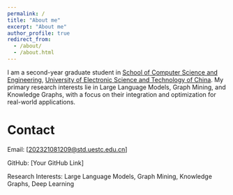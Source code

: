 ```yaml
---
permalink: /
title: "About me"
excerpt: "About me"
author_profile: true
redirect_from: 
  - /about/
  - /about.html
---
```


I am a second-year graduate student in  [School of Computer Science and Engineering](https://www.scse.uestc.edu.cn/), [University of Electronic Science and Technology of China](https://www.uestc.edu.cn/). My primary research interests lie in Large Language Models, Graph Mining, and Knowledge Graphs, with a focus on their integration and optimization for real-world applications.

Contact
======
Email: [202321081209@std.uestc.edu.cn]

GitHub: [Your GitHub Link]

Research Interests: Large Language Models, Graph Mining, Knowledge Graphs, Deep Learning


